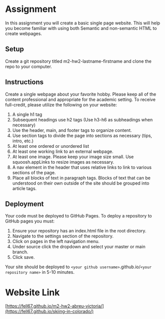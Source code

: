 # Assignment
In this assignment you will create a basic single page website. This will help you become familiar with using both Semantic and non-semantic HTML to create webpages.

## Setup
Create a git repository titled m2-hw2-lastname-firstname and clone the repo to your computer.

## Instructions
Create a single webpage about your favorite hobby. Please keep all of the content professional and appropriate for the academic setting. To receive full-credit, please utilize the following on your website:
1. A single h1 tag
1. Subsequent headings use h2 tags (Use h3-h6 as subheadings when necessary)
1. Use the header, main, and footer tags to organize content.
1. Use section tags to divide the page into sections as necessary (tips, intro, etc.)
1. At least one ordered or unordered list
1. At least one working link to an external webpage.
1. At least one image. Please keep your image size small. Use squoosh.appLinks to resize images as necessary.
1. A nav element in the header that uses relative links to link to various sections of the page.
1. Place all blocks of text in paragraph tags. Blocks of text that can be understood on their own outside of the site should be grouped into article tags.

## Deployment
Your code must be deployed to GitHub Pages. To deploy a repository to GitHub pages you must:
1. Ensure your repository has an index.html file in the root directory.
1. Navigate to the settings section of the repository.
1. Click on pages in the left navigation menu.
1. Under source click the dropdown and select your master or main branch.
1. Click save.

Your site should be deployed to `<your github username>`.github.io/`<your repository name>` in 5-10 minutes.

# Website Link
[https://fell67.github.io/m2-hw2-abreu-victoria/](https://fell67.github.io/skiing-in-colorado/)
